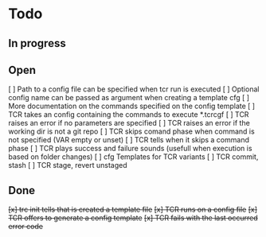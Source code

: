 # Todo

## In progress

## Open

[ ] Path to a config file can be specified when tcr run is executed
[ ] Optional config name can be passed as argument when creating a template cfg
[ ] More documentation on the commands specified on the config template
[ ] TCR takes an config containing the commands to execute *.tcrcgf
[ ] TCR raises an error if no parameters are specified
[ ] TCR raises an error if the working dir is not a git repo
[ ] TCR skips comand phase when command is not specified (VAR empty or unset)
[ ] TCR tells when it skips a command phase
[ ] TCR plays success and failure sounds (usefull when execution is based on folder changes)
[ ] cfg Templates for TCR variants
  [ ] TCR commit, stash
  [ ] TCR stage, revert unstaged

## Done

~~[x] trc init tells that is created a template file~~
~~[x] TCR runs on a config file~~
~~[x] TCR offers to generate a config template~~
~~[x] TCR fails with the last occurred error code~~


